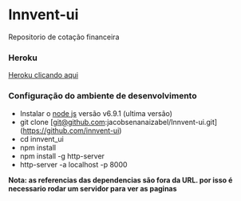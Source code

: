 # Innvent-ui
Repositorio  de cotação financeira 


### Heroku
[Heroku clicando aqui](https://innvent.herokuapp.com/#/) 


### Configuração do ambiente de desenvolvimento

* Instalar o [node js](http://nodejs.org/) versão v6.9.1 (ultima versão)
* git clone [git@github.com:jacobsenanaizabel/Innvent-ui.git] (https://github.com/innvent-ui)
* cd innvent_ui
* npm install
* npm install -g http-server 
* http-server -a localhost -p 8000

**Nota: as referencias das dependencias são fora da URL. por isso é necessario rodar um servidor para ver as paginas**
